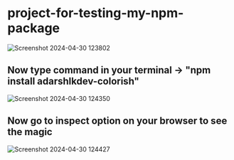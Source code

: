 # project-for-testing-my-npm-package

![Screenshot 2024-04-30 123802](https://github.com/adarshlkdev/project-for-testing-my-npm-package/assets/129508819/bf633b8f-f05f-413a-ac2f-b0681e43af8b)

##  Now type command in your terminal -> "npm install adarshlkdev-colorish"

![Screenshot 2024-04-30 124350](https://github.com/adarshlkdev/project-for-testing-my-npm-package/assets/129508819/a700808a-b52e-44ac-a8bc-9e626e0c50f4)

## Now go to inspect option on your browser to see the magic
![Screenshot 2024-04-30 124427](https://github.com/adarshlkdev/project-for-testing-my-npm-package/assets/129508819/62527a6b-2cb7-47cb-9c74-29cd1ba6228e)
